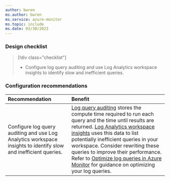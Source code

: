 ```yaml
---
author: bwren
ms.author: bwren
ms.service: azure-monitor
ms.topic: include
ms.date: 03/30/2023
---
```


### Design checklist

> [!div class="checklist"]
> * Configure log query auditing and use Log Analytics workspace insights to identify slow and inefficient queries.

### Configuration recommendations

| Recommendation | Benefit |
|:---------------|:--------|
| Configure log query auditing and use Log Analytics workspace insights to identify slow and inefficient queries. | [Log query auditing](../query-audit.md) stores the compute time required to run each query and the time until results are returned. [Log Analytics workspace insights](../log-analytics-workspace-insights-overview.md#query-audit-tab) uses this data to list potentially inefficient queries in your workspace. Consider rewriting these queries to improve their performance. Refer to [Optimize log queries in Azure Monitor](../query-optimization.md) for guidance on optimizing your log queries. |
